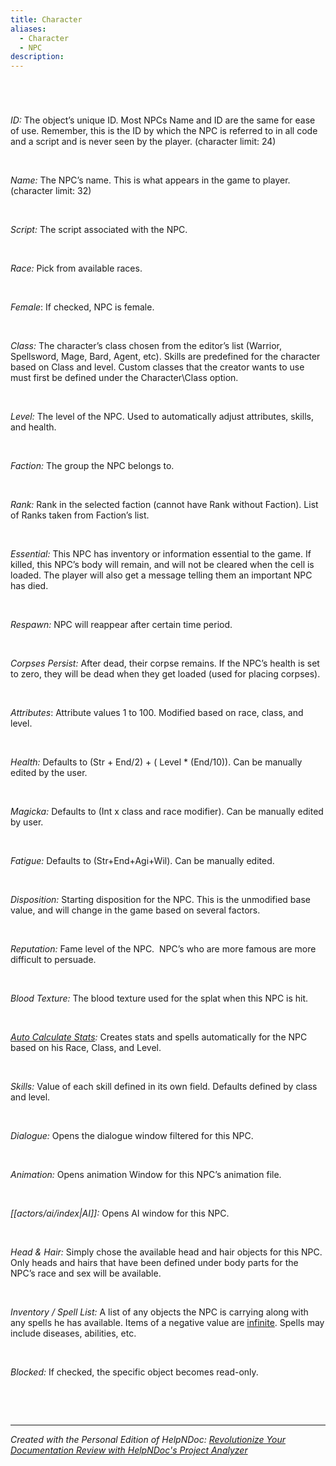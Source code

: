 ```yaml
---
title: Character
aliases:
  - Character
  - NPC
description:
---
```

# 

&nbsp;

*ID:* The object’s unique ID. Most NPCs Name and ID are the same for ease of use. Remember, this is the ID by which the NPC is referred to in all code and a script and is never seen by the player. (character limit: 24)

&nbsp;

*Name:* The NPC’s name. This is what appears in the game to player. (character limit: 32)

&nbsp;

*Script:* The script associated with the NPC.

&nbsp;

*Race:* Pick from available races.

&nbsp;

*Female*: If checked, NPC is female.

&nbsp;

*Class:* The character’s class chosen from the editor’s list (Warrior, Spellsword, Mage, Bard, Agent, etc). Skills are predefined for the character based on Class and level. Custom classes that the creator wants to use must first be defined under the Character\\Class option.

&nbsp;

*Level:* The level of the NPC. Used to automatically adjust attributes, skills, and health.&nbsp;

&nbsp;

*Faction:* The group the NPC belongs to.&nbsp;

&nbsp;

*Rank:* Rank in the selected faction (cannot have Rank without Faction). List of Ranks taken from Faction’s list.

&nbsp;

*Essential:* This NPC has inventory or information essential to the game. If killed, this NPC’s body will remain, and will not be cleared when the cell is loaded. The player will also get a message telling them an important NPC has died.

&nbsp;

*Respawn:* NPC will reappear after certain time period.

&nbsp;

*Corpses Persist:* After dead, their corpse remains. If the NPC’s health is set to zero, they will be dead when they get loaded (used for placing corpses).

&nbsp;

*Attributes*: Attribute values 1 to 100. Modified based on race, class, and level.

&nbsp;

*Health:* Defaults to (Str + End/2) + ( Level \* (End/10)). Can be manually edited by the user.

&nbsp;

*Magicka:* Defaults to (Int x class and race modifier). Can be manually edited by user.

&nbsp;

*Fatigue:* Defaults to (Str+End+Agi+Wil). Can be manually edited.

&nbsp;

*Disposition:* Starting disposition for the NPC. This is the unmodified base value, and will change in the game based on several factors.

&nbsp;

*Reputation:* Fame level of the NPC.&nbsp; NPC’s who are more famous are more difficult to persuade.

&nbsp;

*Blood Texture:* The blood texture used for the splat when this NPC is hit.

&nbsp;

[*Auto Calculate Stats*](<AutoCalculateStats.md>)*:* Creates stats and spells automatically for the NPC based on his Race, Class, and Level.

&nbsp;

*Skills:* Value of each skill defined in its own field. Defaults defined by class and level.

&nbsp;

*Dialogue:* Opens the dialogue window filtered for this NPC.

&nbsp;

*Animation:* Opens animation Window for this NPC’s animation file.

&nbsp;

_[[actors/ai/index|AI]]:_ Opens AI window for this NPC.

&nbsp;

*Head \& Hair:* Simply chose the available head and hair objects for this NPC. Only heads and hairs that have been defined under body parts for the NPC’s race and sex will be available.

&nbsp;

*Inventory / Spell List:* A list of any objects the NPC is carrying along with any spells he has available. Items of a negative value are [infinite](<InfiniteInventoryItems.md>). Spells may include diseases, abilities, etc.

&nbsp;

*Blocked:* If checked, the specific object becomes read-only.

&nbsp;

&nbsp;


***
_Created with the Personal Edition of HelpNDoc: [Revolutionize Your Documentation Review with HelpNDoc's Project Analyzer](<https://www.helpndoc.com/feature-tour/advanced-project-analyzer/>)_
